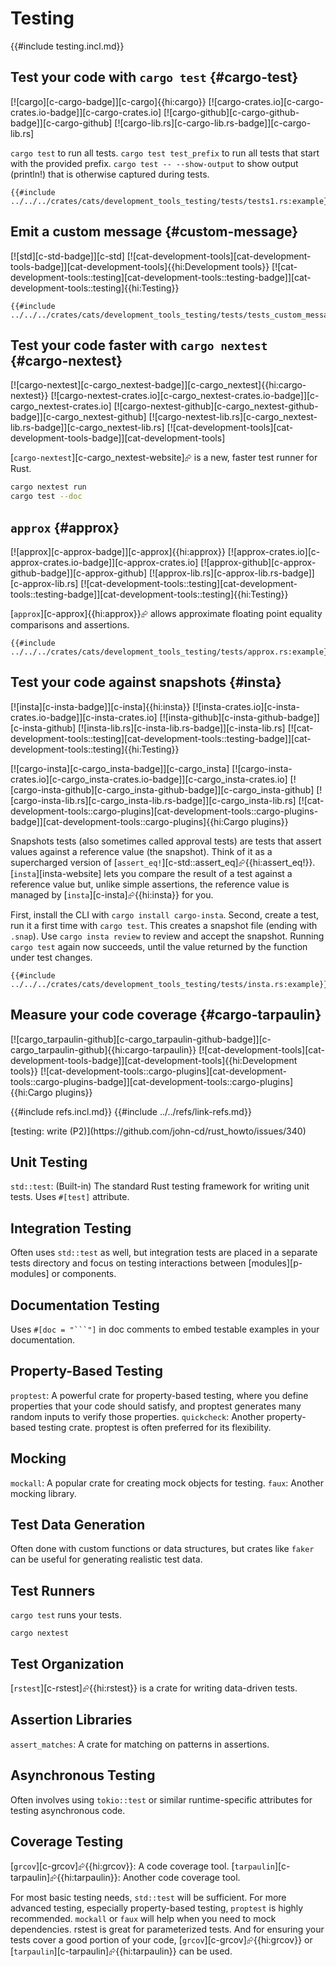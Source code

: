 # Testing

{{#include testing.incl.md}}

## Test your code with `cargo test` {#cargo-test}

[![cargo][c-cargo-badge]][c-cargo]{{hi:cargo}}
[![cargo-crates.io][c-cargo-crates.io-badge]][c-cargo-crates.io]
[![cargo-github][c-cargo-github-badge]][c-cargo-github]
[![cargo-lib.rs][c-cargo-lib.rs-badge]][c-cargo-lib.rs]

`cargo test` to run all tests.
`cargo test test_prefix` to run all tests that start with the provided prefix.
`cargo test -- --show-output` to show output (println!) that is otherwise captured during tests.

```rust,editable
{{#include ../../../crates/cats/development_tools_testing/tests/tests1.rs:example}}
```

## Emit a custom message {#custom-message}

[![std][c-std-badge]][c-std] [![cat-development-tools][cat-development-tools-badge]][cat-development-tools]{{hi:Development tools}} [![cat-development-tools::testing][cat-development-tools::testing-badge]][cat-development-tools::testing]{{hi:Testing}}

```rust,editable
{{#include ../../../crates/cats/development_tools_testing/tests/tests_custom_message.rs:example}}
```

## Test your code faster with `cargo nextest` {#cargo-nextest}

[![cargo-nextest][c-cargo_nextest-badge]][c-cargo_nextest]{{hi:cargo-nextest}}
[![cargo-nextest-crates.io][c-cargo_nextest-crates.io-badge]][c-cargo_nextest-crates.io]
[![cargo-nextest-github][c-cargo_nextest-github-badge]][c-cargo_nextest-github]
[![cargo-nextest-lib.rs][c-cargo_nextest-lib.rs-badge]][c-cargo_nextest-lib.rs]
[![cat-development-tools][cat-development-tools-badge]][cat-development-tools]

[`cargo-nextest`][c-cargo_nextest-website]⮳ is a new, faster test runner for Rust.

```sh
cargo nextest run
cargo test --doc
```

## `approx` {#approx}

[![approx][c-approx-badge]][c-approx]{{hi:approx}}
[![approx-crates.io][c-approx-crates.io-badge]][c-approx-crates.io]
[![approx-github][c-approx-github-badge]][c-approx-github]
[![approx-lib.rs][c-approx-lib.rs-badge]][c-approx-lib.rs]
[![cat-development-tools::testing][cat-development-tools::testing-badge]][cat-development-tools::testing]{{hi:Testing}}

[`approx`][c-approx]{{hi:approx}}⮳ allows approximate floating point equality comparisons and assertions.

```rust,editable
{{#include ../../../crates/cats/development_tools_testing/tests/approx.rs:example}}
```

## Test your code against snapshots {#insta}

[![insta][c-insta-badge]][c-insta]{{hi:insta}}
[![insta-crates.io][c-insta-crates.io-badge]][c-insta-crates.io]
[![insta-github][c-insta-github-badge]][c-insta-github]
[![insta-lib.rs][c-insta-lib.rs-badge]][c-insta-lib.rs]
[![cat-development-tools::testing][cat-development-tools::testing-badge]][cat-development-tools::testing]{{hi:Testing}}

[![cargo-insta][c-cargo_insta-badge]][c-cargo_insta]
[![cargo-insta-crates.io][c-cargo_insta-crates.io-badge]][c-cargo_insta-crates.io]
[![cargo-insta-github][c-cargo_insta-github-badge]][c-cargo_insta-github]
[![cargo-insta-lib.rs][c-cargo_insta-lib.rs-badge]][c-cargo_insta-lib.rs]
[![cat-development-tools::cargo-plugins][cat-development-tools::cargo-plugins-badge]][cat-development-tools::cargo-plugins]{{hi:Cargo plugins}}

Snapshots tests (also sometimes called approval tests) are tests that assert values against a reference value (the snapshot). Think of it as a supercharged version of [`assert_eq!`][c-std::assert_eq]⮳{{hi:assert_eq!}}. [`insta`][insta-website] lets you compare the result of a test against a reference value but, unlike simple assertions, the reference value is managed by [`insta`][c-insta]⮳{{hi:insta}} for you.

First, install the CLI with `cargo install cargo-insta`. Second, create a test, run it a first time with `cargo test`. This creates a snapshot file (ending with `.snap`). Use `cargo insta review` to review and accept the snapshot. Running `cargo test` again now succeeds, until the value returned by the function under test changes.

```rust,editable
{{#include ../../../crates/cats/development_tools_testing/tests/insta.rs:example}}
```

## Measure your code coverage {#cargo-tarpaulin}

[![cargo_tarpaulin-github][c-cargo_tarpaulin-github-badge]][c-cargo_tarpaulin-github]{{hi:cargo-tarpaulin}} [![cat-development-tools][cat-development-tools-badge]][cat-development-tools]{{hi:Development tools}} [![cat-development-tools::cargo-plugins][cat-development-tools::cargo-plugins-badge]][cat-development-tools::cargo-plugins]{{hi:Cargo plugins}}

{{#include refs.incl.md}}
{{#include ../../refs/link-refs.md}}

<div class="hidden">
[testing: write (P2)](https://github.com/john-cd/rust_howto/issues/340)

## Unit Testing

`std::test`: (Built-in) The standard Rust testing framework for writing unit tests. Uses `#[test]` attribute.

## Integration Testing

Often uses `std::test` as well, but integration tests are placed in a separate tests directory and focus on testing interactions between [modules][p-modules] or components.

## Documentation Testing

Uses `#[doc = "```"]` in doc comments to embed testable examples in your documentation.

## Property-Based Testing

`proptest`: A powerful crate for property-based testing, where you define properties that your code should satisfy, and proptest generates many random inputs to verify those properties.
`quickcheck`: Another property-based testing crate. proptest is often preferred for its flexibility.

## Mocking

`mockall`: A popular crate for creating mock objects for testing.
`faux`: Another mocking library.

## Test Data Generation

Often done with custom functions or data structures, but crates like `faker` can be useful for generating realistic test data.

## Test Runners

`cargo test` runs your tests.

`cargo nextest`

## Test Organization

[`rstest`][c-rstest]⮳{{hi:rstest}} is a crate for writing data-driven tests.

## Assertion Libraries

`assert_matches`: A crate for matching on patterns in assertions.

## Asynchronous Testing

Often involves using `tokio::test` or similar runtime-specific attributes for testing asynchronous code.

## Coverage Testing

[`grcov`][c-grcov]⮳{{hi:grcov}}: A code coverage tool.
[`tarpaulin`][c-tarpaulin]⮳{{hi:tarpaulin}}: Another code coverage tool.

For most basic testing needs, `std::test` will be sufficient. For more advanced testing, especially property-based testing, `proptest` is highly recommended. `mockall` or `faux` will help when you need to mock dependencies. rstest is great for parameterized tests. And for ensuring your tests cover a good portion of your code, [`grcov`][c-grcov]⮳{{hi:grcov}} or [`tarpaulin`][c-tarpaulin]⮳{{hi:tarpaulin}} can be used.

</div>
